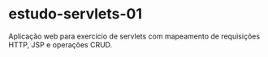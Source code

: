 # estudo-servlets-01
Aplicação web para exercício de servlets com mapeamento de requisições HTTP, JSP e operações CRUD.
